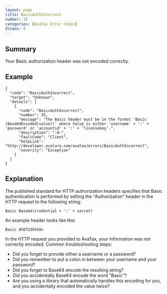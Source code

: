 ```yaml
---
layout: page
title: BasicAuthIncorrect
number: 35
categories: [AvaTax Error Codes]
disqus: 0
---
```


## Summary

Your Basic authorization header was not encoded correctly.

## Example

    {
      "code": "BasicAuthIncorrect",
      "target": "Unknown",
      "details": [
        {
          "code": "BasicAuthIncorrect",
          "number": 35,
          "message": "The Basic header must be in the format 'Basic (Base64Encoded(value))' where Value is either 'username' + ':' + 'password' or 'accountid' + ':' + 'licensekey'.",
          "description": "-0-",
          "faultCode": "Client",
          "helpLink": "http://developer.avalara.com/avatax/errors/BasicAuthIncorrect",
          "severity": "Exception"
        }
      ]
    }

## Explanation

The published standard for HTTP authorization headers specifies that Basic authentication is performed by setting the "Authorization" header in the HTTP request to the following string:

	Basic Base64(credential + ':' + secret)

An example header looks like this:

	Basic AhD72dhkS8=
	
In the HTTP request you provided to AvaTax, your information was not correctly encoded.  Common troubleshooting steps:

* Did you forget to provide either a username or a password?
* Did you remember to put a colon in between your username and your password?
* Did you forget to Base64 encode the resulting string?
* Did you accidentally Base64 encode the word "Basic"?
* Are you using a library that automatically handles this encoding for you, and you accidentally encoded the value twice?
